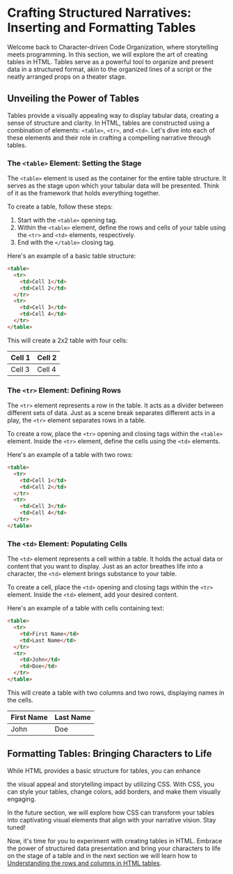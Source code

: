 # Crafting Structured Narratives: Inserting and Formatting Tables

Welcome back to Character-driven Code Organization, where storytelling meets programming. In this section, we will explore the art of creating tables in HTML. Tables serve as a powerful tool to organize and present data in a structured format, akin to the organized lines of a script or the neatly arranged props on a theater stage.

## Unveiling the Power of Tables

Tables provide a visually appealing way to display tabular data, creating a sense of structure and clarity. In HTML, tables are constructed using a combination of elements: `<table>`, `<tr>`, and `<td>`. Let's dive into each of these elements and their role in crafting a compelling narrative through tables.

### The `<table>` Element: Setting the Stage

The `<table>` element is used as the container for the entire table structure. It serves as the stage upon which your tabular data will be presented. Think of it as the framework that holds everything together.

To create a table, follow these steps:

1. Start with the `<table>` opening tag.
2. Within the `<table>` element, define the rows and cells of your table using the `<tr>` and `<td>` elements, respectively.
3. End with the `</table>` closing tag.

Here's an example of a basic table structure:

```html
<table>
  <tr>
    <td>Cell 1</td>
    <td>Cell 2</td>
  </tr>
  <tr>
    <td>Cell 3</td>
    <td>Cell 4</td>
  </tr>
</table>
```

This will create a 2x2 table with four cells:

| Cell 1 | Cell 2 |
|--------|--------|
| Cell 3 | Cell 4 |

### The `<tr>` Element: Defining Rows

The `<tr>` element represents a row in the table. It acts as a divider between different sets of data. Just as a scene break separates different acts in a play, the `<tr>` element separates rows in a table.

To create a row, place the `<tr>` opening and closing tags within the `<table>` element. Inside the `<tr>` element, define the cells using the `<td>` elements.

Here's an example of a table with two rows:

```html
<table>
  <tr>
    <td>Cell 1</td>
    <td>Cell 2</td>
  </tr>
  <tr>
    <td>Cell 3</td>
    <td>Cell 4</td>
  </tr>
</table>
```

### The `<td>` Element: Populating Cells

The `<td>` element represents a cell within a table. It holds the actual data or content that you want to display. Just as an actor breathes life into a character, the `<td>` element brings substance to your table.

To create a cell, place the `<td>` opening and closing tags within the `<tr>` element. Inside the `<td>` element, add your desired content.

Here's an example of a table with cells containing text:

```html
<table>
  <tr>
    <td>First Name</td>
    <td>Last Name</td>
  </tr>
  <tr>
    <td>John</td>
    <td>Doe</td>
  </tr>
</table>
```

This will create a table with two columns and two rows, displaying names in the cells.

| First Name | Last Name |
|------------|-----------|
| John       | Doe       |

## Formatting Tables: Bringing Characters to Life

While HTML provides a basic structure for tables, you can enhance

 the visual appeal and storytelling impact by utilizing CSS. With CSS, you can style your tables, change colors, add borders, and make them visually engaging.

In the future section, we will explore how CSS can transform your tables into captivating visual elements that align with your narrative vision. Stay tuned!

Now, it's time for you to experiment with creating tables in HTML. Embrace the power of structured data presentation and bring your characters to life on the stage of a table and in the next section we will learn how to [Understanding the rows and columns in HTML tables](day02-understanding-the-rows-and-columns-in-html-tables.md).